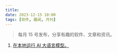```yaml
---
title: 
date: 2023-12-15 10:00
tags: [软件, 趣闻, 月刊]
---
```


> 每月 15 号发布，分享有趣的软件、文章和资讯。

1. [在本地运行 AI 大语言模型。](https://github.com/Mozilla-Ocho/llamafile)


